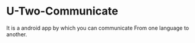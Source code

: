 # U-Two-Communicate
It is a android app by which you can communicate 
From one language to another. 
